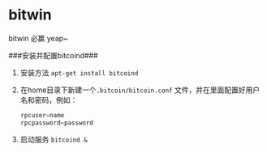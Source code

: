 bitwin
======

bitwin 必赢 yeap~


###安装并配置bitcoind###

1. 安装方法 `apt-get install bitcoind`
2. 在home目录下新建一个`.bitcoin/bitcoin.conf` 文件，并在里面配置好用户名和密码，例如： 

   ```javascript
   rpcuser=name 
   rpcpassword=password
   ```
3. 启动服务 `bitcoind &`
